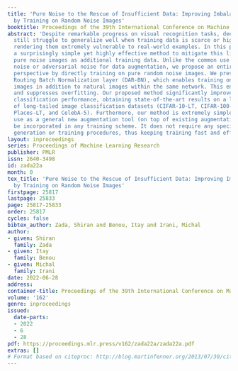 ```yaml
---
title: 'Pure Noise to the Rescue of Insufficient Data: Improving Imbalanced Classification
  by Training on Random Noise Images'
booktitle: Proceedings of the 39th International Conference on Machine Learning
abstract: 'Despite remarkable progress on visual recognition tasks, deep neural-nets
  still struggle to generalize well when training data is scarce or highly imbalanced,
  rendering them extremely vulnerable to real-world examples. In this paper, we present
  a surprisingly simple yet highly effective method to mitigate this limitation: using
  pure noise images as additional training data. Unlike the common use of additive
  noise or adversarial noise for data augmentation, we propose an entirely different
  perspective by directly training on pure random noise images. We present a new Distribution-Aware
  Routing Batch Normalization layer (DAR-BN), which enables training on pure noise
  images in addition to natural images within the same network. This encourages generalization
  and suppresses overfitting. Our proposed method significantly improves imbalanced
  classification performance, obtaining state-of-the-art results on a large variety
  of long-tailed image classification datasets (CIFAR-10-LT, CIFAR-100-LT, ImageNet-LT,
  Places-LT, and CelebA-5). Furthermore, our method is extremely simple and easy to
  use as a general new augmentation tool (on top of existing augmentations), and can
  be incorporated in any training scheme. It does not require any specialized data
  generation or training procedures, thus keeping training fast and efficient.'
layout: inproceedings
series: Proceedings of Machine Learning Research
publisher: PMLR
issn: 2640-3498
id: zada22a
month: 0
tex_title: 'Pure Noise to the Rescue of Insufficient Data: Improving Imbalanced Classification
  by Training on Random Noise Images'
firstpage: 25817
lastpage: 25833
page: 25817-25833
order: 25817
cycles: false
bibtex_author: Zada, Shiran and Benou, Itay and Irani, Michal
author:
- given: Shiran
  family: Zada
- given: Itay
  family: Benou
- given: Michal
  family: Irani
date: 2022-06-28
address:
container-title: Proceedings of the 39th International Conference on Machine Learning
volume: '162'
genre: inproceedings
issued:
  date-parts:
  - 2022
  - 6
  - 28
pdf: https://proceedings.mlr.press/v162/zada22a/zada22a.pdf
extras: []
# Format based on citeproc: http://blog.martinfenner.org/2013/07/30/citeproc-yaml-for-bibliographies/
---
```

